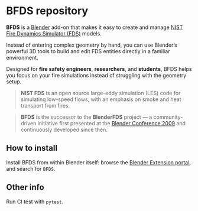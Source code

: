 # BFDS repository

**BFDS** is a [Blender](https://www.blender.org) add-on that makes it easy to create and manage [NIST Fire Dynamics Simulator (FDS)](https://pages.nist.gov/fds-smv/) models.

Instead of entering complex geometry by hand, you can use Blender’s powerful 3D tools to build and edit FDS entities directly in a familiar environment.

Designed for **fire safety engineers**, **researchers**, and **students**, BFDS helps you focus on your fire simulations instead of struggling with the geometry setup.

> **NIST FDS** is an open source large-eddy simulation (LES) code for simulating low-speed flows, with an emphasis on smoke and heat transport from fires.

> **BFDS** is the successor to the **BlenderFDS** project — a community-driven initiative first presented at the [Blender Conference 2009](https://www.academia.edu/10074830/Development_and_testing_of_BlenderFDS_the_open_community_based_user_interface_for_NIST_FDS) and continuously developed since then.

## How to install

Install BFDS from within Blender itself: browse the [Blender Extension portal](https://extensions.blender.org/), and search for `BFDS`.

## Other info

Run CI test with `pytest`. 
